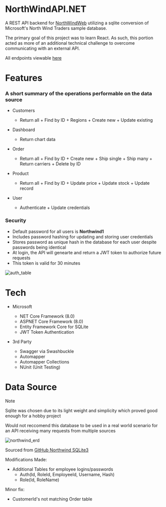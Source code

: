 # NorthWindAPI.NET

A REST API backend for [NorthWindWeb](https://github.com/SuiteBee/NorthWindWeb) utilizing a sqlite conversion of Microsoft's North Wind Traders sample database.

The primary goal of this project was to learn React. As such, this portion acted as more of an additional technical challenge to overcome communicating with an external API.

All endpoints viewable [here](https://suitebee.github.io/NorthWindAPI.NET/#/)

# Features

### A short summary of the operations performable on the data source

+ Customers
    - Return all + Find by ID + Regions + Create new + Update existing

+ Dashboard
    - Return chart data
  
+ Order
    - Return all + Find by ID + Create new + Ship single + Ship many + Return carriers + Delete by ID

+ Product
    - Return all + Find by ID + Update price + Update stock + Update record

+ User
    - Authenticate + Update credentials
  
### Security

+ Default password for all users is **Northwind1**
+ Includes password hashing for updating and storing user credentials
+ Stores password as unique hash in the database for each user despite passwords being identical
+ At login, the API will genearte and return a JWT token to authorize future requests
+ This token is valid for 30 minutes

![auth_table](https://github.com/user-attachments/assets/4bf3dbf2-5fc7-4ab6-b619-d4acc400b447)

# Tech 

+ Microsoft
    - NET Core Framework (8.0)
    - ASPNET Core Framework (8.0)
    - Entity Framework Core for SQLite
    - JWT Token Authentication
    
+ 3rd Party
    - Swagger via Swashbuckle
    - Automapper
    - Automapper Collections
    - NUnit (Unit Testing)
            
# Data Source

> [!NOTE]
> Sqlite was chosen due to its light weight and simplicity which proved good enough for a hobby project
> 
> Would not reccomend this database to be used in a real world scenario for an API receiving many requests from multiple sources

![northwind_erd](https://github.com/user-attachments/assets/bfa7c4ad-c730-4008-a596-81706343fb77)

Sourced from [GitHub Northwind SQLite3](https://github.com/jpwhite3/northwind-SQLite3)

Modifications Made:
+ Additional Tables for employee logins/passwords
  - Auth(Id, RoleId, EmployeeId, Username, Hash)
  - Role(Id, RoleName)

Minor fix: 
+ CustomerId's not matching Order table
